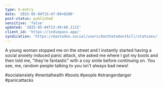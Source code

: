 ```yaml
---
type: h-entry
date: '2025-05-04T15:47:00+0200'
post-status: published
sensitive: 'false'
updated: '2025-05-04T13:49:00.111Z'
client_id: 'https://indiepass.app/'
syndication: 'https://mastodon.social/users/donthatedontkill/statuses/114449876676370541'
---
```

A young woman stopped me on the street and I instantly started having a social anxiety induced panic attack, she asked me where I got my boots and then told me, "they're fantastic" with a coy smile before continuing on. You see, me, random people talking to you isn't always bad news!

#socialanxiety #mentalhealth #boots #people #strangerdanger #panicattacks

